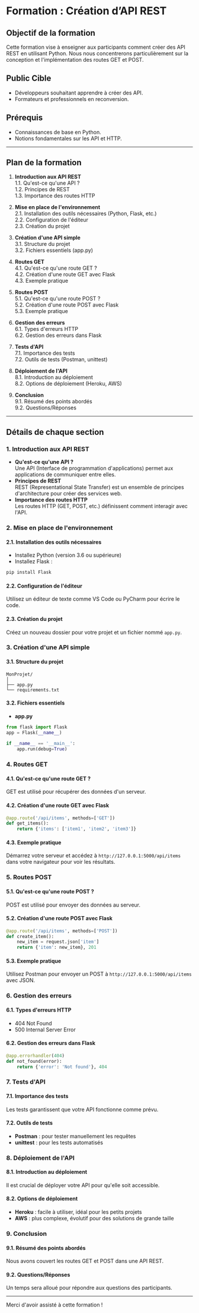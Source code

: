 # Formation : Création d’API REST

## Objectif de la formation
Cette formation vise à enseigner aux participants comment créer des API REST en utilisant Python. Nous nous concentrerons particulièrement sur la conception et l'implémentation des routes GET et POST.

## Public Cible
- Développeurs souhaitant apprendre à créer des API.
- Formateurs et professionnels en reconversion.

## Prérequis
- Connaissances de base en Python.
- Notions fondamentales sur les API et HTTP.

---

## Plan de la formation

1. **Introduction aux API REST**  
   1.1. Qu'est-ce qu'une API ?  
   1.2. Principes de REST  
   1.3. Importance des routes HTTP  
   
2. **Mise en place de l'environnement**  
   2.1. Installation des outils nécessaires (Python, Flask, etc.)  
   2.2. Configuration de l'éditeur  
   2.3. Création du projet  
   
3. **Création d'une API simple**  
   3.1. Structure du projet  
   3.2. Fichiers essentiels (app.py)  
   
4. **Routes GET**  
   4.1. Qu'est-ce qu'une route GET ?  
   4.2. Création d'une route GET avec Flask  
   4.3. Exemple pratique  
   
5. **Routes POST**  
   5.1. Qu'est-ce qu'une route POST ?  
   5.2. Création d'une route POST avec Flask  
   5.3. Exemple pratique  
   
6. **Gestion des erreurs**  
   6.1. Types d'erreurs HTTP  
   6.2. Gestion des erreurs dans Flask  
   
7. **Tests d'API**  
   7.1. Importance des tests  
   7.2. Outils de tests (Postman, unittest)  
   
8. **Déploiement de l'API**  
   8.1. Introduction au déploiement  
   8.2. Options de déploiement (Heroku, AWS)  
   
9. **Conclusion**  
   9.1. Résumé des points abordés  
   9.2. Questions/Réponses  

---

## Détails de chaque section

### 1. Introduction aux API REST
- **Qu'est-ce qu'une API ?**  
  Une API (Interface de programmation d'applications) permet aux applications de communiquer entre elles.
- **Principes de REST**  
  REST (Representational State Transfer) est un ensemble de principes d'architecture pour créer des services web.
- **Importance des routes HTTP**  
  Les routes HTTP (GET, POST, etc.) définissent comment interagir avec l'API.

### 2. Mise en place de l'environnement
#### 2.1. Installation des outils nécessaires  
- Installez Python (version 3.6 ou supérieure)  
- Installez Flask :  
```bash
pip install Flask
```
#### 2.2. Configuration de l'éditeur  
Utilisez un éditeur de texte comme VS Code ou PyCharm pour écrire le code.
#### 2.3. Création du projet  
Créez un nouveau dossier pour votre projet et un fichier nommé `app.py`.

### 3. Création d'une API simple
#### 3.1. Structure du projet  
```
MonProjet/
│
├── app.py  
└── requirements.txt  
```
#### 3.2. Fichiers essentiels  
- **app.py**  
```python
from flask import Flask  
app = Flask(__name__)  
  
if __name__ == '__main__':  
    app.run(debug=True)
```

### 4. Routes GET
#### 4.1. Qu'est-ce qu'une route GET ?  
GET est utilisé pour récupérer des données d'un serveur.
#### 4.2. Création d'une route GET avec Flask  
```python
@app.route('/api/items', methods=['GET'])  
def get_items():  
    return {'items': ['item1', 'item2', 'item3']}
```
#### 4.3. Exemple pratique  
Démarrez votre serveur et accédez à `http://127.0.0.1:5000/api/items` dans votre navigateur pour voir les résultats.

### 5. Routes POST
#### 5.1. Qu'est-ce qu'une route POST ?  
POST est utilisé pour envoyer des données au serveur.
#### 5.2. Création d'une route POST avec Flask  
```python
@app.route('/api/items', methods=['POST'])  
def create_item():  
    new_item = request.json['item']  
    return {'item': new_item}, 201
```
#### 5.3. Exemple pratique  
Utilisez Postman pour envoyer un POST à `http://127.0.0.1:5000/api/items` avec JSON.

### 6. Gestion des erreurs
#### 6.1. Types d'erreurs HTTP  
- 404 Not Found  
- 500 Internal Server Error  

#### 6.2. Gestion des erreurs dans Flask  
```python
@app.errorhandler(404)  
def not_found(error):  
    return {'error': 'Not found'}, 404
```

### 7. Tests d'API
#### 7.1. Importance des tests  
Les tests garantissent que votre API fonctionne comme prévu.
#### 7.2. Outils de tests  
- **Postman** : pour tester manuellement les requêtes  
- **unittest** : pour les tests automatisés  

### 8. Déploiement de l'API
#### 8.1. Introduction au déploiement  
Il est crucial de déployer votre API pour qu'elle soit accessible.
#### 8.2. Options de déploiement  
- **Heroku** : facile à utiliser, idéal pour les petits projets  
- **AWS** : plus complexe, évolutif pour des solutions de grande taille  

### 9. Conclusion
#### 9.1. Résumé des points abordés  
Nous avons couvert les routes GET et POST dans une API REST.
#### 9.2. Questions/Réponses  
Un temps sera alloué pour répondre aux questions des participants.

---

Merci d'avoir assisté à cette formation !